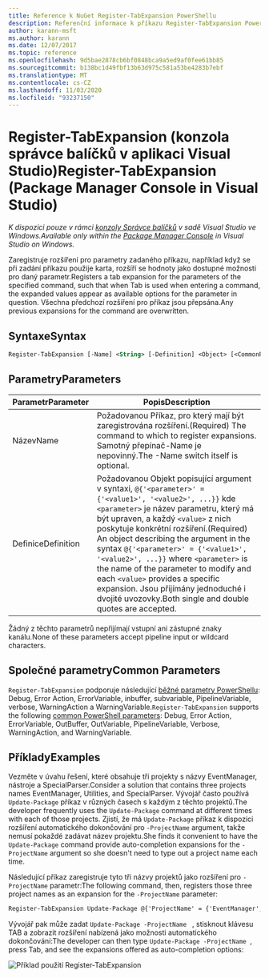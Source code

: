 ```yaml
---
title: Reference k NuGet Register-TabExpansion PowerShellu
description: Referenční informace k příkazu Register-TabExpansion PowerShellu v konzole správce balíčků NuGet v aplikaci Visual Studio.
author: karann-msft
ms.author: karann
ms.date: 12/07/2017
ms.topic: reference
ms.openlocfilehash: 9d5bae2878cb6bf0848bca9a5ed9af0fee61bb85
ms.sourcegitcommit: b138bc1d49fbf13b63d975c581a53be4283b7ebf
ms.translationtype: MT
ms.contentlocale: cs-CZ
ms.lasthandoff: 11/03/2020
ms.locfileid: "93237150"
---
```

# <a name="register-tabexpansion-package-manager-console-in-visual-studio"></a><span data-ttu-id="7a7d0-103">Register-TabExpansion (konzola správce balíčků v aplikaci Visual Studio)</span><span class="sxs-lookup"><span data-stu-id="7a7d0-103">Register-TabExpansion (Package Manager Console in Visual Studio)</span></span>

<span data-ttu-id="7a7d0-104">*K dispozici pouze v rámci [konzoly Správce balíčků](../../consume-packages/install-use-packages-powershell.md) v sadě Visual Studio ve Windows.*</span><span class="sxs-lookup"><span data-stu-id="7a7d0-104">*Available only within the [Package Manager Console](../../consume-packages/install-use-packages-powershell.md) in Visual Studio on Windows.*</span></span>

<span data-ttu-id="7a7d0-105">Zaregistruje rozšíření pro parametry zadaného příkazu, například když se při zadání příkazu použije karta, rozšíří se hodnoty jako dostupné možnosti pro daný parametr.</span><span class="sxs-lookup"><span data-stu-id="7a7d0-105">Registers a tab expansion for the parameters of the specified command, such that when Tab is used when entering a command, the expanded values appear as available options for the parameter in question.</span></span> <span data-ttu-id="7a7d0-106">Všechna předchozí rozšíření pro příkaz jsou přepsána.</span><span class="sxs-lookup"><span data-stu-id="7a7d0-106">Any previous expansions for the command are overwritten.</span></span>

## <a name="syntax"></a><span data-ttu-id="7a7d0-107">Syntaxe</span><span class="sxs-lookup"><span data-stu-id="7a7d0-107">Syntax</span></span>

```ps
Register-TabExpansion [-Name] <String> [-Definition] <Object> [<CommonParameters>]
```

## <a name="parameters"></a><span data-ttu-id="7a7d0-108">Parametry</span><span class="sxs-lookup"><span data-stu-id="7a7d0-108">Parameters</span></span>

| <span data-ttu-id="7a7d0-109">Parametr</span><span class="sxs-lookup"><span data-stu-id="7a7d0-109">Parameter</span></span> | <span data-ttu-id="7a7d0-110">Popis</span><span class="sxs-lookup"><span data-stu-id="7a7d0-110">Description</span></span> |
| --- | --- |
| <span data-ttu-id="7a7d0-111">Název</span><span class="sxs-lookup"><span data-stu-id="7a7d0-111">Name</span></span> | <span data-ttu-id="7a7d0-112">Požadovanou Příkaz, pro který mají být zaregistrována rozšíření.</span><span class="sxs-lookup"><span data-stu-id="7a7d0-112">(Required) The command to which to register expansions.</span></span> <span data-ttu-id="7a7d0-113">Samotný přepínač-Name je nepovinný.</span><span class="sxs-lookup"><span data-stu-id="7a7d0-113">The -Name switch itself is optional.</span></span> |
| <span data-ttu-id="7a7d0-114">Definice</span><span class="sxs-lookup"><span data-stu-id="7a7d0-114">Definition</span></span> | <span data-ttu-id="7a7d0-115">Požadovanou Objekt popisující argument v syntaxi, `@{'<parameter>' = {'<value1>', '<value2>', ...}}` kde `<parameter>` je název parametru, který má být upraven, a každý `<value>` z nich poskytuje konkrétní rozšíření.</span><span class="sxs-lookup"><span data-stu-id="7a7d0-115">(Required) An object describing the argument in the syntax `@{'<parameter>' = {'<value1>', '<value2>', ...}}` where `<parameter>` is the name of the parameter to modify and each `<value>` provides a specific expansion.</span></span> <span data-ttu-id="7a7d0-116">Jsou přijímány jednoduché i dvojité uvozovky.</span><span class="sxs-lookup"><span data-stu-id="7a7d0-116">Both single and double quotes are accepted.</span></span> |

<span data-ttu-id="7a7d0-117">Žádný z těchto parametrů nepřijímají vstupní ani zástupné znaky kanálu.</span><span class="sxs-lookup"><span data-stu-id="7a7d0-117">None of these parameters accept pipeline input or wildcard characters.</span></span>

## <a name="common-parameters"></a><span data-ttu-id="7a7d0-118">Společné parametry</span><span class="sxs-lookup"><span data-stu-id="7a7d0-118">Common Parameters</span></span>

<span data-ttu-id="7a7d0-119">`Register-TabExpansion` podporuje následující [běžné parametry PowerShellu](/powershell/module/microsoft.powershell.core/about/about_commonparameters): Debug, Error Action, ErrorVariable, inbuffer, subvariable, PipelineVariable, verbose, WarningAction a WarningVariable.</span><span class="sxs-lookup"><span data-stu-id="7a7d0-119">`Register-TabExpansion` supports the following [common PowerShell parameters](/powershell/module/microsoft.powershell.core/about/about_commonparameters): Debug, Error Action, ErrorVariable, OutBuffer, OutVariable, PipelineVariable, Verbose, WarningAction, and WarningVariable.</span></span>

## <a name="examples"></a><span data-ttu-id="7a7d0-120">Příklady</span><span class="sxs-lookup"><span data-stu-id="7a7d0-120">Examples</span></span>

<span data-ttu-id="7a7d0-121">Vezměte v úvahu řešení, které obsahuje tři projekty s názvy EventManager, nástroje a SpecialParser.</span><span class="sxs-lookup"><span data-stu-id="7a7d0-121">Consider a solution that contains three projects names EventManager, Utilities, and SpecialParser.</span></span> <span data-ttu-id="7a7d0-122">Vývojář často používá `Update-Package` příkaz v různých časech s každým z těchto projektů.</span><span class="sxs-lookup"><span data-stu-id="7a7d0-122">The developer frequently uses the `Update-Package` command at different times with each of those projects.</span></span> <span data-ttu-id="7a7d0-123">Zjistí, že má `Update-Package` příkaz k dispozici rozšíření automatického dokončování pro `-ProjectName` argument, takže nemusí pokaždé zadávat název projektu.</span><span class="sxs-lookup"><span data-stu-id="7a7d0-123">She finds it convenient to have the `Update-Package` command provide auto-completion expansions for the `-ProjectName` argument so she doesn't need to type out a project name each time.</span></span> 

<span data-ttu-id="7a7d0-124">Následující příkaz zaregistruje tyto tři názvy projektů jako rozšíření pro `-ProjectName` parametr:</span><span class="sxs-lookup"><span data-stu-id="7a7d0-124">The following command, then, registers those three project names as an expansion for the `-ProjectName` parameter:</span></span>

```ps
Register-TabExpansion Update-Package @{'ProjectName' = {'EventManager', 'Utilities', 'SpecialParser'}}    
```

<span data-ttu-id="7a7d0-125">Vývojář pak může zadat `Update-Package -ProjectName ` , stisknout klávesu TAB a zobrazit rozšíření nabízená jako možnosti automatického dokončování:</span><span class="sxs-lookup"><span data-stu-id="7a7d0-125">The developer can then type `Update-Package -ProjectName `, press Tab, and see the expansions offered as auto-completion options:</span></span>

![Příklad použití Register-TabExpansion](media/Register-TabExpansion-Example.png)